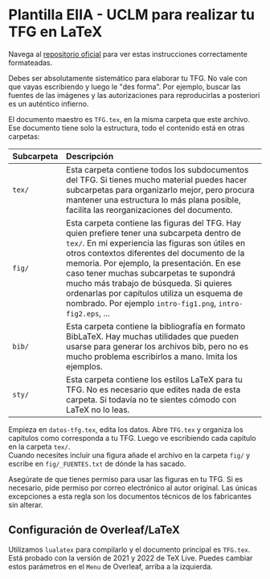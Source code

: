 # Plantilla EIIA - UCLM para realizar tu TFG en LaTeX

Navega al [repositorio oficial](https://github.com/UCLM-eiia-to/eiia_doc_tfg_latex) para
ver estas instrucciones correctamente formateadas.

Debes ser absolutamente sistemático para elaborar tu TFG. No vale con que vayas
escribiendo y luego le "des forma".  Por ejemplo, buscar las fuentes de las 
imágenes y las autorizaciones para reproducirlas a posteriori es un auténtico 
infierno.

El documento maestro es `TFG.tex`, en la misma carpeta que este archivo. Ese 
documento tiene solo la estructura, todo el contenido está en otras carpetas:

Subcarpeta | Descripción
:---|:---
`tex/` |  Esta carpeta contiene todos los subdocumentos del TFG. Si tienes mucho material puedes hacer subcarpetas para organizarlo mejor, pero procura mantener una estructura lo más plana posible, facilita las reorganizaciones del documento.
`fig/` | Esta carpeta contiene las figuras del TFG. Hay quien prefiere tener una subcarpeta dentro de `tex/`. En mi experiencia las figuras son útiles en otros contextos diferentes del documento de la memoria.  Por ejemplo, la presentación.  En ese caso tener muchas subcarpetas te supondrá mucho más trabajo de búsqueda.  Si quieres ordenarlas por capítulos utiliza un esquema de nombrado. Por ejemplo `intro-fig1.png`, `intro-fig2.eps`, ...
`bib/` | Esta carpeta contiene la bibliografía en formato BibLaTeX.  Hay muchas utilidades que pueden usarse para generar los archivos bib, pero no es mucho problema escribirlos a mano.  Imita los ejemplos.
`sty/` | Esta carpeta contiene los estilos LaTeX para tu TFG. No es necesario que edites nada de esta carpeta. Si todavía no te sientes cómodo con LaTeX no lo leas.

Empieza en `datos-tfg.tex`, edita los datos.  Abre `TFG.tex` y organiza los capítulos 
como corresponda a tu TFG.  Luego ve escribiendo cada capítulo en la carpeta `tex/`.  
Cuando necesites incluir una figura añade el archivo en la carpeta `fig/` y escribe 
en `fig/_FUENTES.txt` de dónde la has sacado.  

Asegúrate de que tienes permiso para usar las figuras en tu TFG. Si es necesario, 
pide permiso por correo electrónico al autor original. Las únicas excepciones a 
esta regla son los documentos técnicos de los fabricantes sin alterar.

## Configuración de Overleaf/LaTeX

Utilizamos `lualatex` para compilarlo y el documento principal es `TFG.tex`. Está probado con la versión de 2021 y 2022 de TeX Live. Puedes cambiar estos parámetros en el `Menu` de Overleaf, arriba a la izquierda.

